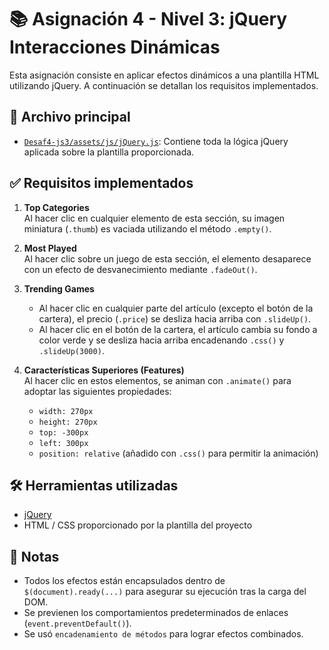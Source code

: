 # 📚 Asignación 4 - Nivel 3: jQuery Interacciones Dinámicas

Esta asignación consiste en aplicar efectos dinámicos a una plantilla HTML utilizando jQuery. A continuación se detallan los requisitos implementados.

## 📁 Archivo principal

- [`Desaf4-js3/assets/js/jQuery.js`](assets/js/jQuery.js): Contiene toda la lógica jQuery aplicada sobre la plantilla proporcionada.

## ✅ Requisitos implementados

1. **Top Categories**  
   Al hacer clic en cualquier elemento de esta sección, su imagen miniatura (`.thumb`) es vaciada utilizando el método `.empty()`.

2. **Most Played**  
   Al hacer clic sobre un juego de esta sección, el elemento desaparece con un efecto de desvanecimiento mediante `.fadeOut()`.

3. **Trending Games**  
   - Al hacer clic en cualquier parte del artículo (excepto el botón de la cartera), el precio (`.price`) se desliza hacia arriba con `.slideUp()`.
   - Al hacer clic en el botón de la cartera, el artículo cambia su fondo a color verde y se desliza hacia arriba encadenando `.css()` y `.slideUp(3000)`.

4. **Características Superiores (Features)**  
   Al hacer clic en estos elementos, se animan con `.animate()` para adoptar las siguientes propiedades:
   - `width: 270px`
   - `height: 270px`
   - `top: -300px`
   - `left: 300px`
   - `position: relative` (añadido con `.css()` para permitir la animación)

## 🛠️ Herramientas utilizadas

- [jQuery](https://jquery.com/)
- HTML / CSS proporcionado por la plantilla del proyecto

## 📌 Notas

- Todos los efectos están encapsulados dentro de `$(document).ready(...)` para asegurar su ejecución tras la carga del DOM.
- Se previenen los comportamientos predeterminados de enlaces (`event.preventDefault()`).
- Se usó `encadenamiento de métodos` para lograr efectos combinados.